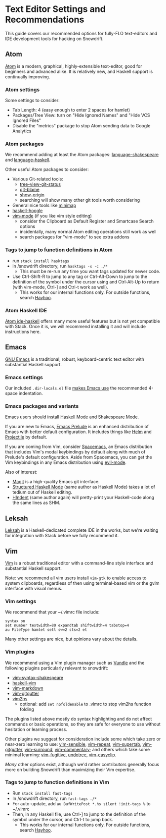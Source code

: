 # Text Editor Settings and Recommendations

This guide covers our recommended options for fully-FLO text-editors and IDE
development tools for hacking on Snowdrift.

## Atom

[Atom](https://atom.io/) is a modern, graphical, highly-extensible text-editor,
good for beginners and advanced alike. It is relatively new, and Haskell support
is continually improving.

### Atom settings

Some settings to consider:

* Tab Length: 4 (easy enough to enter 2 spaces for hamlet)
* Packages/Tree View: turn on "Hide Ignored Names" and "Hide VCS Ignored Files"
* Disable the "metrics" package to stop Atom sending data to Google Analytics

### Atom packages

We recommend adding at least the Atom packages:
[language-shakespeare](https://atom.io/packages/language-shakespeare) and
[language-haskell](https://atom.io/packages/language-haskell).

Other useful Atom packages to consider:

* Various Git-related tools:
    * [tree-view-git-status](https://atom.io/packages/tree-view-git-status)
    * [git-blame](https://atom.io/packages/git-blame)
    * [show-origin](https://atom.io/packages/show-origin)
    * searching will show many other git tools worth considering
* General nice tools like [minimap](https://atom.io/packages/minimap)
* [haskell-hoogle](https://atom.io/packages/haskell-hoogle)
* [vim-mode](https://atom.io/packages/vim-mode) (if you like vim style editing)
    * consider the Clipboard as Default Register and Smartcase Search options
    * incidentally, many normal Atom editing operations still work as well
    * search packages for "vim-mode" to see extra addons

### Tags to jump to function definitions in Atom

* run `stack install hasktags`
* in /snowdrift directory, run `hasktags -x -c ./*`
    * This must be re-run any time you want tags updated for newer code.
* Use Ctrl-Shift-R to jump to any tag or Ctrl-Alt-Down to jump to the
  definition of the symbol under the cursor using and Ctrl-Alt-Up to return
  (with vim-mode, Ctrl-] and Ctrl-t work as well).
    * This works for our internal functions only. For outside functions, search
      [Hayhoo](http://hayoo.fh-wedel.de/).

### Atom Haskell IDE

[Atom ide-haskell](https://atom.io/packages/ide-haskell) offers many more useful
features but is not yet compatible with Stack. Once it is, we will recommend
installing it and will include instructions here.

## Emacs

[GNU Emacs](https://www.gnu.org/software/emacs/) is a traditional, robust,
keyboard-centric text editor with substantial Haskell support.

### Emacs settings

Our included `.dir-locals.el` file
[makes Emacs use](https://www.gnu.org/software/emacs/manual/html_node/emacs/Directory-Variables.html)
the recommended 4-space indentation.

### Emacs packages and variants

Emacs users should install
[Haskell Mode](https://github.com/haskell/haskell-mode) and
[Shakespeare Mode](https://github.com/CodyReichert/shakespeare-mode).

If you are new to Emacs,
[Emacs Prelude](https://github.com/bbatsov/prelude) is an enhanced
distribution of Emacs with better default configuration. It includes things like
[Helm](https://github.com/emacs-helm/helm) and
[Projectile](http://batsov.com/projectile/) by default.

If you are coming from Vim, consider
[Spacemacs](https://github.com/syl20bnr/spacemacs), an Emacs distribution that
includes Vim's modal keybindings by default along with much of Prelude's default
configuration. Aside from Spacemacs, you can get the Vim keybindings in any
Emacs distribution using [evil-mode](http://www.emacswiki.org/emacs/Evil).

Also of interest:

* [Magit](http://magit.vc/) is a high-quality Emacs git interface.
* [Structured Haskell Mode](https://github.com/chrisdone/structured-haskell-mode)
  (same author as Haskell Mode) takes a lot of tedium out of Haskell editing.
* [HIndent](https://github.com/chrisdone/hindent/) (same author again)
  will pretty-print your Haskell-code along the same lines as SHM.

## Leksah

[Leksah](http://leksah.org/) is a Haskell-dedicated complete IDE in the works,
but we're waiting for integration with Stack before we fully recommend it.

## Vim

[Vim](http://www.vim.org/) is a robust traditional editor with a command-line
style interface and substantial Haskell support.

Note: we recommend all vim users install `vim-gtk` to enable access to system
clipboards, regardless of then using terminal-based vim or the gvim interface
with visual menus.

### Vim settings

We recommend that your ~/.vimrc file include:

    syntax on
    set number textwidth=80 expandtab shiftwidth=4 tabstop=4
    au FileType hamlet setl sw=2 sts=2 et

Many other settings are nice, but opinions vary about the details.

### Vim plugins

We recommend using a Vim plugin manager such as
[Vundle](https://github.com/VundleVim/Vundle.vim)
and the following plugins particularly relevant to snowdrift:

* [vim-syntax-shakespeare](https://github.com/pbrisbin/vim-syntax-shakespeare)
* [haskell-vim](https://github.com/neovimhaskell/haskell-vim)
* [vim-markdown](https://github.com/plasticboy/vim-markdown)
* [vim-gitgutter](https://github.com/airblade/vim-gitgutter)
* [vim2hs](https://github.com/dag/vim2hs)
    * optional: add `set nofoldenable` to .vimrc to stop vim2hs function folding

The plugins listed above mostly do syntax highlighting and do not affect
commands or basic operations, so they are safe for everyone to use without
hesitation or learning process.

Other plugins we suggest for consideration include some which take zero or
near-zero learning to use:
[vim-sensible](https://github.com/tpope/vim-sensible),
[vim-repeat](https://github.com/tpope/vim-repeat),
[vim-supertab](https://github.com/ervandew/supertab),
[vim-gitgutter](https://github.com/airblade/vim-gitgutter),
[vim-surround](https://github.com/tpope/vim-surround),
[vim-commentary](https://github.com/tpope/vim-commentary);
and others which take some minimal learning:
[vim-fugitive](https://github.com/tpope/vim-fugitive),
[undotree](https://github.com/mbbill/undotree),
[vim-easyclip](https://github.com/mbbill/undotree).

*Many* other options exist, although we'd rather contributors generally focus
more on building Snowdrift than maximizing their Vim expertise.

### Tags to jump to function definitions in Vim

* Run `stack install fast-tags`
* In /snowdrift directory, run `fast-tags ./*`
* For auto-update, add `au BufWritePost *.hs silent !init-tags %` to ~/.vimrc
* Then, in any Haskell file, use Ctrl-] to jump to the definition of the symbol
  under the cursor, and Ctrl-t to jump back.
    * This works for our internal functions only. For outside functions, search
      [Hayhoo](http://hayoo.fh-wedel.de/).

